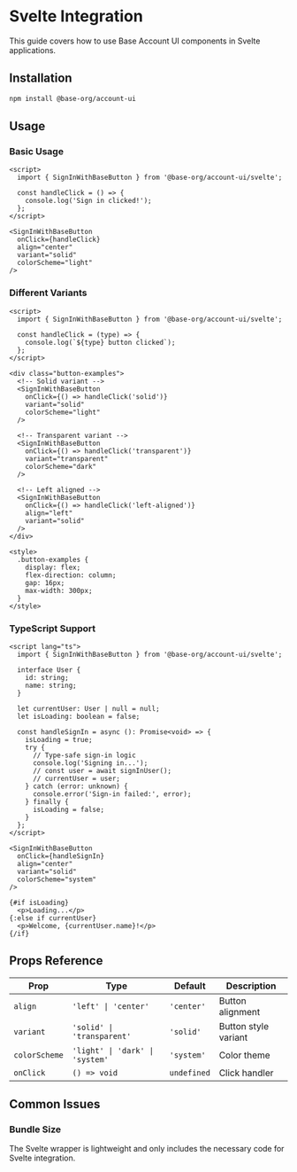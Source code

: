 # Svelte Integration

This guide covers how to use Base Account UI components in Svelte applications.

## Installation

```bash
npm install @base-org/account-ui
```

## Usage

### Basic Usage

```svelte
<script>
  import { SignInWithBaseButton } from '@base-org/account-ui/svelte';

  const handleClick = () => {
    console.log('Sign in clicked!');
  };
</script>

<SignInWithBaseButton 
  onClick={handleClick}
  align="center"
  variant="solid"
  colorScheme="light"
/>
```

### Different Variants

```svelte
<script>
  import { SignInWithBaseButton } from '@base-org/account-ui/svelte';

  const handleClick = (type) => {
    console.log(`${type} button clicked`);
  };
</script>

<div class="button-examples">
  <!-- Solid variant -->
  <SignInWithBaseButton 
    onClick={() => handleClick('solid')}
    variant="solid"
    colorScheme="light"
  />
  
  <!-- Transparent variant -->
  <SignInWithBaseButton 
    onClick={() => handleClick('transparent')}
    variant="transparent"
    colorScheme="dark"
  />
  
  <!-- Left aligned -->
  <SignInWithBaseButton 
    onClick={() => handleClick('left-aligned')}
    align="left"
    variant="solid"
  />
</div>

<style>
  .button-examples {
    display: flex;
    flex-direction: column;
    gap: 16px;
    max-width: 300px;
  }
</style>
```

### TypeScript Support

```svelte
<script lang="ts">
  import { SignInWithBaseButton } from '@base-org/account-ui/svelte';

  interface User {
    id: string;
    name: string;
  }

  let currentUser: User | null = null;
  let isLoading: boolean = false;

  const handleSignIn = async (): Promise<void> => {
    isLoading = true;
    try {
      // Type-safe sign-in logic
      console.log('Signing in...');
      // const user = await signInUser();
      // currentUser = user;
    } catch (error: unknown) {
      console.error('Sign-in failed:', error);
    } finally {
      isLoading = false;
    }
  };
</script>

<SignInWithBaseButton 
  onClick={handleSignIn}
  align="center"
  variant="solid"
  colorScheme="system"
/>

{#if isLoading}
  <p>Loading...</p>
{:else if currentUser}
  <p>Welcome, {currentUser.name}!</p>
{/if}
```

## Props Reference

| Prop | Type | Default | Description |
|------|------|---------|-------------|
| `align` | `'left' \| 'center'` | `'center'` | Button alignment |
| `variant` | `'solid' \| 'transparent'` | `'solid'` | Button style variant |
| `colorScheme` | `'light' \| 'dark' \| 'system'` | `'system'` | Color theme |
| `onClick` | `() => void` | `undefined` | Click handler |

## Common Issues

### Bundle Size

The Svelte wrapper is lightweight and only includes the necessary code for Svelte integration.
